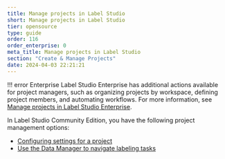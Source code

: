 ```yaml
---
title: Manage projects in Label Studio
short: Manage projects in Label Studio
tier: opensource
type: guide
order: 116
order_enterprise: 0
meta_title: Manage projects in Label Studio
section: "Create & Manage Projects"
date: 2024-04-03 22:21:21
---
```


!!! error Enterprise
    Label Studio Enterprise has additional actions available for project managers, such as organizing projects by workspace, defining project members, and automating workflows. For more information, see [Manage projects in Label Studio Enterprise](https://docs.humansignal.com/guide/manage_projects).

In Label Studio Community Edition, you have the following project management options:

* [Configuring settings for a project](project_settings)
* [Use the Data Manager to navigate labeling tasks](manage_data)